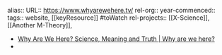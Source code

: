 alias::
URL:: https://www.whyarewehere.tv/
rel-org::
year-commenced::
tags:: website, [[keyResource]] #toWatch 
rel-projects:: [[X-Science]], [[Another M-Theory]],  


- [Why Are We Here? Science, Meaning and Truth | Why are we here?](https://www.whyarewehere.tv/)
-